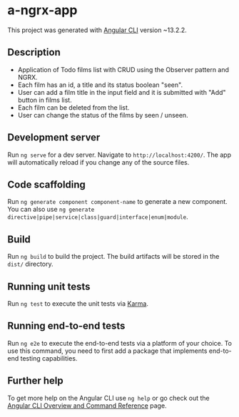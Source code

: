 # a-ngrx-app

This project was generated with [Angular CLI](https://github.com/angular/angular-cli) version ~13.2.2.

## Description

* Application of Todo films list with CRUD using the Observer pattern and NGRX.
* Each film has an id, a title and its status boolean "seen".
* User can add a film title in the input field and it is submitted with "Add" button in films list.
* Each film can be deleted from the list.
* User can change the status of the films by seen / unseen.

## Development server

Run `ng serve` for a dev server. Navigate to `http://localhost:4200/`. The app will automatically reload if you change any of the source files.

## Code scaffolding

Run `ng generate component component-name` to generate a new component. You can also use `ng generate directive|pipe|service|class|guard|interface|enum|module`.

## Build

Run `ng build` to build the project. The build artifacts will be stored in the `dist/` directory.

## Running unit tests

Run `ng test` to execute the unit tests via [Karma](https://karma-runner.github.io).

## Running end-to-end tests

Run `ng e2e` to execute the end-to-end tests via a platform of your choice. To use this command, you need to first add a package that implements end-to-end testing capabilities.

## Further help

To get more help on the Angular CLI use `ng help` or go check out the [Angular CLI Overview and Command Reference](https://angular.io/cli) page.
